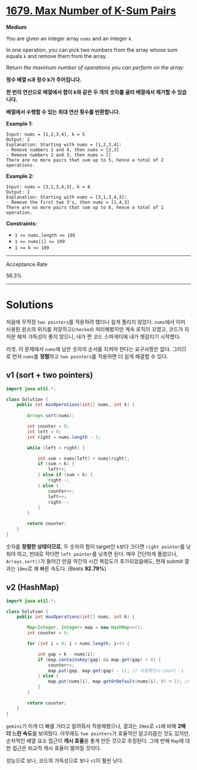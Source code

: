 # [1679. Max Number of K-Sum Pairs](https://leetcode.com/problems/max-number-of-k-sum-pairs/)

**Medium**

You are given an integer array `nums` and an integer `k`.

In one operation, you can pick two numbers from the array whose sum equals `k` and remove them from the array.

Return *the maximum number of operations you can perform on the array*.

**정수 배열 n과 정수 k가 주어집니다.**

**한 번의 연산으로 배열에서 합이 k와 같은 두 개의 숫자를 골라 배열에서 제거할 수 있습니다.**

**배열에서 수행할 수 있는 최대 연산 횟수를 반환합니다.**

**Example 1:**

```
Input: nums = [1,2,3,4], k = 5
Output: 2
Explanation: Starting with nums = [1,2,3,4]:
- Remove numbers 1 and 4, then nums = [2,3]
- Remove numbers 2 and 3, then nums = []
There are no more pairs that sum up to 5, hence a total of 2 operations.
```

**Example 2:**

```
Input: nums = [3,1,3,4,3], k = 6
Output: 1
Explanation: Starting with nums = [3,1,3,4,3]:
- Remove the first two 3's, then nums = [1,4,3]
There are no more pairs that sum up to 6, hence a total of 1 operation.
```

 

**Constraints:**

- `1 <= nums.length <= 105`
- `1 <= nums[i] <= 109`
- `1 <= k <= 109`

---

Acceptance Rate

56.3%

---

# Solutions

처음에 무작정 `two pointers`를 적용하려 했더니 쉽게 풀리지 않았다. `nums`에서 이미 사용된 원소의 위치를 저장하고(`checked`) 처리해봤지만 계속 로직이 꼬였고, 코드가 지저분 해져 가독성이 좋지 않으니, 내가 짠 코드 스파게티에 내가 헷갈리기 시작했다. 

리셋. 이 문제에서 `nums`에 남은 숫자의 순서를 지켜야 한다는 요구사항은 없다. 그러므로 먼저 `nums`를 **정렬**하고 `two pointers`를 적용하면 더 쉽게 해결할 수 있다.

## v1 (sort + two pointers)

```java
import java.util.*;

class Solution {
    public int maxOperations(int[] nums, int k) {
                
        Arrays.sort(nums);

        int counter = 0;
        int left = 0;
        int right = nums.length - 1;

        while (left < right) {

            int sum = nums[left] + nums[right];
            if (sum < k) {
                left++;
            } else if (sum > k) {
                right--;
            } else {
                counter++;
                left++;
                right--;
            }
        }

        return counter;
    }
}
```

숫자를 **정렬한 상태이므로**, 두 숫자의 합이 target인 `k`보다 크다면 `right pointer`를 낮춰야 하고, 반대로 작다면 `left pointer`를 낮추면 된다. 매우 간단하게 풀렸으나, `Arrays.sort()`가 들어간 만큼 약간의 시간 복잡도가 추가되었음에도, 현재 submit 결과는 `18ms`로 꽤 빠른 속도다. (Beats **92.79%**)

## v2 (HashMap)

```java
import java.util.*;

class Solution {
    public int maxOperations(int[] nums, int k) {

        Map<Integer, Integer> map = new HashMap<>();
        int counter = 0;

        for (int i = 0; i < nums.length; i++) {

            int gap = k - nums[i];
            if (map.containsKey(gap) && map.get(gap) > 0) {
                counter++;
                map.put(gap, map.get(gap) - 1); // 사용했으니 count -1
            } else {
                map.put(nums[i], map.getOrDefault(nums[i], 0) + 1); // 처음 put이면 1, 아니면 +1
            }
        }

        return counter;
    }
}
```

`gemini`가 이게 더 빠를 거라고 알려줘서 적용해봤으나, 결과는 `39ms`로 `v1`에 비해 **2배 더 느린 속도**를 보여줬다. 아무래도 `two pointers`가 효율적인 알고리즘인 것도 있지만, 순차적인 배열 요소 접근이 **캐시 효율**을 좋게 만든 것으로 추정된다. 그에 반해 `Map`에 대한 접근은 비교적 캐시 효율이 떨어질 것이다. 

성능으로 보나, 코드의 가독성으로 보나 `v1`이 훨씬 낫다.